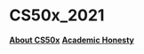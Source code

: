 # CS50x_2021
**[About CS50x](https://cs50.harvard.edu/x/2021/)**
**[Academic Honesty](https://cs50.harvard.edu/x/2021/honesty/)**
